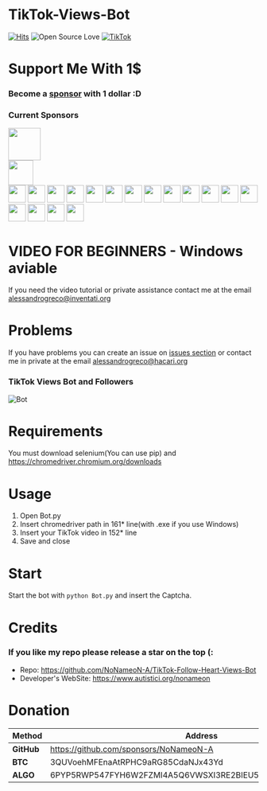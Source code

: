 # TikTok-Views-Bot
[![Hits](https://hits.seeyoufarm.com/api/count/incr/badge.svg?url=https%3A%2F%2Fgithub.com%2FNoNameoN-A%2FTikTok-Follow-Heart-Views-Bot&count_bg=%23555555&title_bg=%23555555&icon=tiktok.svg&icon_color=%23E7E7E7&title=Views+Count&edge_flat=false)](https://hits.seeyoufarm.com)
![Open Source Love](https://badges.frapsoft.com/os/v3/open-source.svg?v=103)
[![TikTok](https://img.shields.io/badge/TikTok-000000?style=for-the-badge&logo=tiktok&logoColor=white)](https://www.tiktok.com/@github_nonameon)


# Support Me With 1$
### Become a [sponsor](https://github.com/sponsors/NoNameoN-A) with 1 dollar :D
### Current Sponsors

<a href="https://github.com/Apocalyps2001" target="_blank"><img src="https://avatars.githubusercontent.com/u/82934936?v=4" width="65" height="65"></a></br>
<a href="https://github.com/1thoughtmedia" target="_blank"><img src="https://avatars.githubusercontent.com/u/83051283?v=4" width="50" height="50"></a></br>
<a href="https://github.com/zerenity23" target="_blank"><img src="https://avatars.githubusercontent.com/u/76807999?v=4" width="35" height="35"></a>
<a href="https://github.com/mateo787" target="_blank"><img src="https://avatars.githubusercontent.com/u/70239893?v=4" width="35" height="35"></a>
<a href="https://github.com/Cosentino108" target="_blank"><img src="https://avatars.githubusercontent.com/u/81426885?v=4" width="35" height="35"></a>
<a href="https://github.com/mindofcam" target="_blank"><img src="https://avatars.githubusercontent.com/u/82601251?v=4" width="35" height="35"></a>
<a href="https://github.com/London200" target="_blank"><img src="https://avatars.githubusercontent.com/u/69599253?v=4" width="35" height="35"></a>
<a href="https://github.com/commander0" target="_blank"><img src="https://avatars.githubusercontent.com/u/24908568?v=4" width="35" height="35"></a>
<a href="https://github.com/KroSty88" target="_blank"><img src="https://avatars.githubusercontent.com/u/84800246?v=4" width="35" height="35"></a>
<a href="https://github.com/ashraf218" target="_blank"><img src="https://avatars.githubusercontent.com/u/76716545?v=4" width="35" height="35"></a>
<a href="https://github.com/Juma1091" target="_blank"><img src="https://avatars.githubusercontent.com/u/84912204?v=4" width="35" height="35"></a>
<a href="https://github.com/LoganRichardson" target="_blank"><img src="https://avatars.githubusercontent.com/u/14199420?v=4" width="35" height="35"></a>
<a href="https://github.com/galinickel" target="_blank"><img src="https://avatars.githubusercontent.com/u/59318616?v=4" width="35" height="35"></a>
<a href="https://github.com/massacretv" target="_blank"><img src="https://avatars.githubusercontent.com/u/34430777?v=4" width="35" height="35"></a>
<a href="https://github.com/anti0342" target="_blank"><img src="https://avatars.githubusercontent.com/u/82134515?v=4" width="35" height="35"></a>
<a href="https://github.com/Rakoonit" target="_blank"><img src="https://avatars.githubusercontent.com/u/85995670?v=4" width="35" height="35"></a>
<a href="https://github.com/7amad208" target="_blank"><img src="https://avatars.githubusercontent.com/u/57397736?v=4" width="35" height="35"></a>
<a href="https://github.com/overy0u" target="_blank"><img src="https://avatars.githubusercontent.com/u/35597969?v=4" width="35" height="35"></a>
<a href="https://github.com/belinho159" target="_blank"><img src="https://avatars.githubusercontent.com/u/55924689?v=4" width="35" height="35"></a>

# VIDEO FOR BEGINNERS - Windows aviable
If you need the video tutorial or private assistance contact me at the email [alessandrogreco@inventati.org](mailto:alessandrogreco@inventati.org)

# Problems
If you have problems you can create an issue on [issues section](https://github.com/NoNameoN-A/TikTok-Follow-Heart-Views-Bot/issues) or contact me in private at the email alessandrogreco@hacari.org

### TikTok Views Bot and Followers

![Bot](https://github.com/NoNameoN-A/TikTok-Follow-Heart-Views-Bot/blob/main/screenshot.png)

# Requirements
You must download selenium(You can use pip) and https://chromedriver.chromium.org/downloads

# Usage
1) Open Bot.py
2) Insert chromedriver path in 161* line(with .exe if you use Windows)
3) Insert your TikTok video in 152* line
4) Save and close

# Start
Start the bot with `python Bot.py` and insert the Captcha.

# Credits
### If you like my repo please release a star on the top (:
- Repo: https://github.com/NoNameoN-A/TikTok-Follow-Heart-Views-Bot
- Developer's WebSite: https://www.autistici.org/nonameon

# Donation
|Method|Address|
|--|--|
|**GitHub**|https://github.com/sponsors/NoNameoN-A|
|**BTC**|3QUVoehMFEnaAtRPHC9aRG85CdaNJx43Yd|
|**ALGO**|6PYP5RWP547FYH6W2FZMI4A5Q6VWSXI3RE2BIEU5LWKFRVG3VX75YTVNEI|
